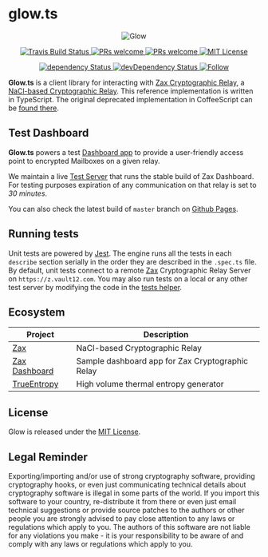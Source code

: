 # glow.ts

<p align="center">
  <img src="https://user-images.githubusercontent.com/1370944/122228957-056d6f00-cec1-11eb-82a1-03dc85e89d83.jpg"
    alt="Glow">
</p>

<p align="center">
  <a href="https://travis-ci.com/vault12/glow.ts">
    <img src="https://travis-ci.com/vault12/glow.ts.svg?branch=master" alt="Travis Build Status" />
  </a>
  <a href="http://makeapullrequest.com">
    <img src="https://img.shields.io/badge/PRs-welcome-brightgreen.svg" alt="PRs welcome" />
  </a>
  <a href="https://npmjs.com/package/glow.ts">
    <img src="https://img.shields.io/npm/v/glow.ts" alt="PRs welcome" />
  </a>
  <a href="https://opensource.org/licenses/MIT">
    <img src="https://img.shields.io/badge/License-MIT-blue.svg" alt="MIT License" />
  </a>
</p>

<p align="center">
  <a href="https://david-dm.org/vault12/glow.ts#info=dependencies">
    <img src="https://david-dm.org/vault12/glow.ts.svg" alt="dependency Status" />
  </a>
  <a href="https://david-dm.org/vault12/glow.ts#info=devDependencies">
    <img src="https://david-dm.org/vault12/glow.ts/dev-status.svg" alt="devDependency Status" />
  </a>
  <a href="https://twitter.com/_Vault12_">
    <img src="https://img.shields.io/twitter/follow/_Vault12_?label=Follow&style=social" alt="Follow" />
  </a>
</p>

**Glow.ts** is a client library for interacting with [Zax Cryptographic Relay](https://github.com/vault12/zax), a [NaCl-based Cryptographic Relay](https://s3-us-west-1.amazonaws.com/vault12/zax_infogfx.jpg). This reference implementation is written in TypeScript. The original deprecated implementation in CoffeeScript can be [found there](https://github.com/vault12/glow).

## Test Dashboard

**Glow.ts** powers a test [Dashboard app](https://github.com/vault12/zax-dashboard) to provide a user-friendly access point to encrypted Mailboxes on a given relay.

We maintain a live [Test Server](https://zt.vault12.com) that runs the stable build of Zax Dashboard. For testing purposes expiration of any communication on that relay is set to *30 minutes*.

You can also check the latest build of `master` branch on [Github Pages](https://vault12.github.io/zax-dashboard/).

## Running tests

Unit tests are powered by [Jest](https://jestjs.io). The engine runs all the tests in each `describe` section serially in the order they are described in the `.spec.ts` file.
By default, unit tests connect to a remote [Zax](https://github.com/vault12/zax) Cryptographic Relay Server on `https://z.vault12.com`.
You may also run tests on a local or any other test server by modifying the code in the [tests helper](src/tests.helper.ts#L1).

## Ecosystem

Project | Description
--- | ---
[Zax](https://github.com/vault12/zax) | NaCl-based Cryptographic Relay
[Zax Dashboard](https://github.com/vault12/zax-dashboard) | Sample dashboard app for Zax Cryptographic Relay
[TrueEntropy](https://github.com/vault12/TrueEntropy) | High volume thermal entropy generator

## License

Glow is released under the [MIT License](http://opensource.org/licenses/MIT).

## Legal Reminder

Exporting/importing and/or use of strong cryptography software, providing cryptography hooks, or even just communicating technical details about cryptography software is illegal in some parts of the world. If you import this software to your country, re-distribute it from there or even just email technical suggestions or provide source patches to the authors or other people you are strongly advised to pay close attention to any laws or regulations which apply to you. The authors of this software are not liable for any violations you make - it is your responsibility to be aware of and comply with any laws or regulations which apply to you.